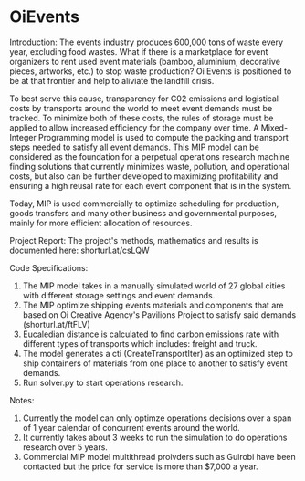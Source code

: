 # OiEvents

Introduction:
The events industry produces 600,000 tons of waste every year, excluding food wastes. What if there is a marketplace for event organizers to rent used event materials (bamboo, aluminium, decorative pieces, artworks, etc.) to stop waste production? Oi Events is positioned to be at that frontier and help to aliviate the landfill crisis. 


To best serve this cause, transparency for C02 emissions and logistical costs by transports around the world to meet event demands must be tracked. To minimize both of these costs, the rules of storage must be applied to allow increased efficiency for the company over time. A Mixed-Integer Programming model is used to compute the packing and transport steps needed to satisfy all event demands. This MIP model can be considered as the foundation for a perpetual operations research machine finding solutions that currently minimizes waste, pollution, and operational costs, but also can be further developed to maximizing profitability and ensuring a high reusal rate for each event component that is in the system. 


Today, MIP is used commercially to optimize scheduling for production, goods transfers and many other business and governmental purposes, mainly for more efficient allocation of resources.


Project Report:
The project's methods, mathematics and results is documented here: shorturl.at/csLQW


Code Specifications: 
1. The MIP model takes in a manually simulated world of 27 global cities with different storage settings and event demands. 
2. The MIP optimize shipping events materials and components that are based on Oi Creative Agency's Pavilions Project to satisfy said demands (shorturl.at/ftFLV)
3. Eucaledian distance is calculated to find carbon emissions rate with different types of transports which includes: freight and truck. 
4. The model generates a cti (CreateTransportIter) as an optimized step to ship containers of materials from one place to another to satisfy event demands. 
5. Run solver.py to start operations research. 

Notes: 
1. Currently the model can only optimze operations decisions over a span of 1 year calendar of concurrent events around the world. 
2. It currently takes about 3 weeks to run the simulation to do operations research over 5 years.
3. Commercial MIP model multithread proivders such as Guirobi have been contacted but the price for service is more than $7,000 a year. 
